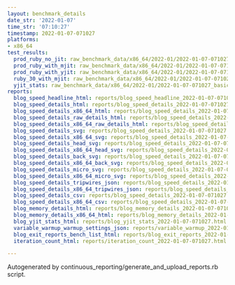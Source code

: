 ```yaml
---
layout: benchmark_details
date_str: '2022-01-07'
time_str: '07:10:27'
timestamp: 2022-01-07-071027
platforms:
- x86_64
test_results:
  prod_ruby_no_jit: raw_benchmark_data/x86_64/2022-01/2022-01-07-071027_basic_benchmark_prod_ruby_no_jit.json
  prod_ruby_with_mjit: raw_benchmark_data/x86_64/2022-01/2022-01-07-071027_basic_benchmark_prod_ruby_with_mjit.json
  prod_ruby_with_yjit: raw_benchmark_data/x86_64/2022-01/2022-01-07-071027_basic_benchmark_prod_ruby_with_yjit.json
  ruby_30_with_mjit: raw_benchmark_data/x86_64/2022-01/2022-01-07-071027_basic_benchmark_ruby_30_with_mjit.json
  yjit_stats: raw_benchmark_data/x86_64/2022-01/2022-01-07-071027_basic_benchmark_yjit_stats.json
reports:
  blog_speed_headline_html: reports/blog_speed_headline_2022-01-07-071027.html
  blog_speed_details_html: reports/blog_speed_details_2022-01-07-071027.html
  blog_speed_details_x86_64_html: reports/blog_speed_details_2022-01-07-071027.x86_64.html
  blog_speed_details_raw_details_html: reports/blog_speed_details_2022-01-07-071027.raw_details.html
  blog_speed_details_x86_64_raw_details_html: reports/blog_speed_details_2022-01-07-071027.x86_64.raw_details.html
  blog_speed_details_svg: reports/blog_speed_details_2022-01-07-071027.svg
  blog_speed_details_x86_64_svg: reports/blog_speed_details_2022-01-07-071027.x86_64.svg
  blog_speed_details_head_svg: reports/blog_speed_details_2022-01-07-071027.head.svg
  blog_speed_details_x86_64_head_svg: reports/blog_speed_details_2022-01-07-071027.x86_64.head.svg
  blog_speed_details_back_svg: reports/blog_speed_details_2022-01-07-071027.back.svg
  blog_speed_details_x86_64_back_svg: reports/blog_speed_details_2022-01-07-071027.x86_64.back.svg
  blog_speed_details_micro_svg: reports/blog_speed_details_2022-01-07-071027.micro.svg
  blog_speed_details_x86_64_micro_svg: reports/blog_speed_details_2022-01-07-071027.x86_64.micro.svg
  blog_speed_details_tripwires_json: reports/blog_speed_details_2022-01-07-071027.tripwires.json
  blog_speed_details_x86_64_tripwires_json: reports/blog_speed_details_2022-01-07-071027.x86_64.tripwires.json
  blog_speed_details_csv: reports/blog_speed_details_2022-01-07-071027.csv
  blog_speed_details_x86_64_csv: reports/blog_speed_details_2022-01-07-071027.x86_64.csv
  blog_memory_details_html: reports/blog_memory_details_2022-01-07-071027.html
  blog_memory_details_x86_64_html: reports/blog_memory_details_2022-01-07-071027.x86_64.html
  blog_yjit_stats_html: reports/blog_yjit_stats_2022-01-07-071027.html
  variable_warmup_warmup_settings_json: reports/variable_warmup_2022-01-07-071027.warmup_settings.json
  blog_exit_reports_bench_list_html: reports/blog_exit_reports_2022-01-07-071027.bench_list.html
  iteration_count_html: reports/iteration_count_2022-01-07-071027.html

---
```

Autogenerated by continuous_reporting/generate_and_upload_reports.rb script.
